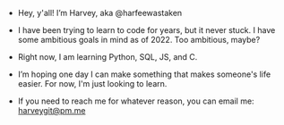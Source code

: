 - Hey, y'all! I’m Harvey, aka @harfeewastaken
- I have been trying to learn to code for years, but it never stuck. I have some ambitious goals in mind as of 2022. Too ambitious, maybe?
- Right now, I am learning Python, SQL, JS, and C.
- I’m hoping one day I can make something that makes someone's life easier. For now, I'm just looking to learn.

- If you need to reach me for whatever reason, you can email me: harveygit@pm.me

<!---
this is a message just for me: hope you're doing ok
--->
